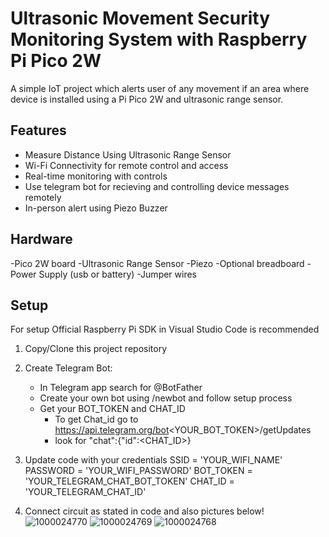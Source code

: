 # Ultrasonic Movement Security Monitoring System with Raspberry Pi Pico 2W

A simple IoT project which alerts user of any movement if an area where device is installed using a Pi Pico 2W and ultrasonic range sensor.

## Features

- Measure Distance Using Ultrasonic Range Sensor
- Wi-Fi Connectivity for remote control and access
- Real-time monitoring with controls
- Use telegram bot for recieving and controlling device messages remotely
- In-person alert using Piezo Buzzer

## Hardware

-Pico 2W board
-Ultrasonic Range Sensor
-Piezo
-Optional breadboard
-Power Supply (usb or battery)
-Jumper wires

## Setup
For setup Official Raspberry Pi SDK in Visual Studio Code is recommended

1. Copy/Clone this project repository

2. Create Telegram Bot:
   - In Telegram app search for @BotFather
   - Create your own bot using /newbot and follow setup process
   - Get your BOT_TOKEN and CHAT_ID
       - To get Chat_id go to https://api.telegram.org/bot<YOUR_BOT_TOKEN>/getUpdates
       - look for "chat":{"id":<CHAT_ID>}

3. Update code with your credentials
   SSID = 'YOUR_WIFI_NAME'
   PASSWORD = 'YOUR_WIFI_PASSWORD'
   BOT_TOKEN = 'YOUR_TELEGRAM_CHAT_BOT_TOKEN'
   CHAT_ID = 'YOUR_TELEGRAM_CHAT_ID'

4. Connect circuit as stated in code and also pictures below!
![1000024770](https://github.com/user-attachments/assets/2d6f644a-d1ab-4251-bfca-ccc19a1fd677)
![1000024769](https://github.com/user-attachments/assets/82c02e4f-891b-4642-b11f-ab6765d59485)
![1000024768](https://github.com/user-attachments/assets/1002c1ed-7ecc-4786-8b57-227ecc59342d)


